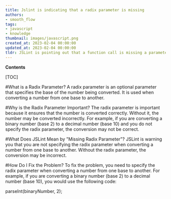 ```yaml
---
title: Jslint is indicating that a radix parameter is missing
authors:
- smooth_flow
tags:
- javascript
- knowledge
thumbnail: images/javascript.png
created_at: 2023-02-04 00:00:00
updated_at: 2023-02-04 00:00:00
tldr: JSLint is pointing out that a function call is missing a parameter that specifies the base of a number being parsed.
---
```


**Contents**

[TOC]

#What is a Radix Parameter?
A radix parameter is an optional parameter that specifies the base of the number being converted. It is used when converting a number from one base to another.

#Why is the Radix Parameter Important?
The radix parameter is important because it ensures that the number is converted correctly. Without it, the number may be converted incorrectly. For example, if you are converting a binary number (base 2) to a decimal number (base 10) and you do not specify the radix parameter, the conversion may not be correct.

#What Does JSLint Mean by "Missing Radix Parameter"?
JSLint is warning you that you are not specifying the radix parameter when converting a number from one base to another. Without the radix parameter, the conversion may be incorrect.

#How Do I Fix the Problem?
To fix the problem, you need to specify the radix parameter when converting a number from one base to another. For example, if you are converting a binary number (base 2) to a decimal number (base 10), you would use the following code: 

parseInt(binaryNumber, 2);
